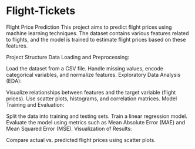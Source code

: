 # Flight-Tickets

Flight Price Prediction
This project aims to predict flight prices using machine learning techniques. The dataset contains various features related to flights, and the model is trained to estimate flight prices based on these features.

Project Structure
Data Loading and Preprocessing:

Load the dataset from a CSV file.
Handle missing values, encode categorical variables, and normalize features.
Exploratory Data Analysis (EDA):

Visualize relationships between features and the target variable (flight prices).
Use scatter plots, histograms, and correlation matrices.
Model Training and Evaluation:

Split the data into training and testing sets.
Train a linear regression model.
Evaluate the model using metrics such as Mean Absolute Error (MAE) and Mean Squared Error (MSE).
Visualization of Results:

Compare actual vs. predicted flight prices using scatter plots.
